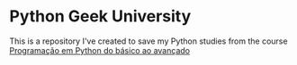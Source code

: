 # Python Geek University

This is a repository I've created to save my Python studies from the course [Programação em Python do básico ao avançado
](https://www.udemy.com/course/curso-de-programacao-em-python-do-basico-ao-avancado/?audience=Keyword&campaigntype=Search&gad_source=1&gclid=EAIaIQobChMIirujkdO6hwMVVFtIAB0FJCpwEAAYASAAEgItBPD_BwE&language=PT&matchtype=b&portfolio=Brazil&priority=&product=Course&test=&topic=&utm_campaign=Python_new_v.PROF_la.PT_cc.BR_ti.7380&utm_content=deal4584&utm_medium=udemyads&utm_source=adwords&utm_term=_._ag_105409577247_._ad_654184551497_._kw_programa%C3%A7%C3%A3o+em+python+do+b%C3%A1sico+ao+avan%C3%A7ado_._de_c_._dm__._pl__._ti_kwd-1150723783335_._li_9100258_._pd__._&couponCode=2021PM25)
